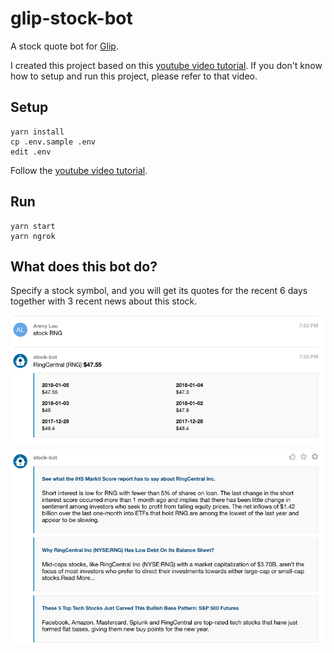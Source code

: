# glip-stock-bot

A stock quote bot for [Glip](https://glip.com/).

I created this project based on this [youtube video tutorial](https://www.youtube.com/watch?v=67yifrwUNsw). If you don't know how to setup and run this project, please refer to that video.


## Setup

```
yarn install
cp .env.sample .env
edit .env
```

Follow the [youtube video tutorial](https://www.youtube.com/watch?v=67yifrwUNsw).


## Run

```
yarn start
yarn ngrok
```


## What does this bot do?

Specify a stock symbol, and you will get its quotes for the recent 6 days together with 3 recent news about this stock.

![](screenshot.png)
